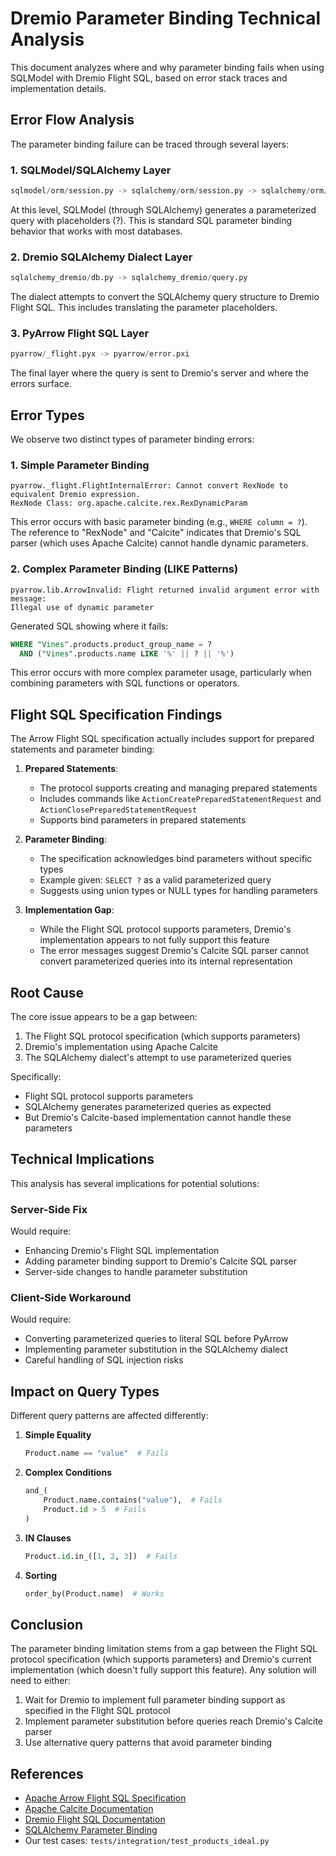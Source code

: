 # Dremio Parameter Binding Technical Analysis

This document analyzes where and why parameter binding fails when using SQLModel with Dremio Flight SQL, based on error stack traces and implementation details.

## Error Flow Analysis

The parameter binding failure can be traced through several layers:

### 1. SQLModel/SQLAlchemy Layer
```python
sqlmodel/orm/session.py -> sqlalchemy/orm/session.py -> sqlalchemy/orm/context.py
```

At this level, SQLModel (through SQLAlchemy) generates a parameterized query with placeholders (?). This is standard SQL parameter binding behavior that works with most databases.

### 2. Dremio SQLAlchemy Dialect Layer
```python
sqlalchemy_dremio/db.py -> sqlalchemy_dremio/query.py
```

The dialect attempts to convert the SQLAlchemy query structure to Dremio Flight SQL. This includes translating the parameter placeholders.

### 3. PyArrow Flight SQL Layer
```python
pyarrow/_flight.pyx -> pyarrow/error.pxi
```

The final layer where the query is sent to Dremio's server and where the errors surface.

## Error Types

We observe two distinct types of parameter binding errors:

### 1. Simple Parameter Binding
```
pyarrow._flight.FlightInternalError: Cannot convert RexNode to equivalent Dremio expression. 
RexNode Class: org.apache.calcite.rex.RexDynamicParam
```

This error occurs with basic parameter binding (e.g., `WHERE column = ?`). The reference to "RexNode" and "Calcite" indicates that Dremio's SQL parser (which uses Apache Calcite) cannot handle dynamic parameters.

### 2. Complex Parameter Binding (LIKE Patterns)
```
pyarrow.lib.ArrowInvalid: Flight returned invalid argument error with message: 
Illegal use of dynamic parameter
```

Generated SQL showing where it fails:
```sql
WHERE "Vines".products.product_group_name = ? 
  AND ("Vines".products.name LIKE '%' || ? || '%')
```

This error occurs with more complex parameter usage, particularly when combining parameters with SQL functions or operators.

## Flight SQL Specification Findings

The Arrow Flight SQL specification actually includes support for prepared statements and parameter binding:

1. **Prepared Statements**:
   - The protocol supports creating and managing prepared statements
   - Includes commands like `ActionCreatePreparedStatementRequest` and `ActionClosePreparedStatementRequest`
   - Supports bind parameters in prepared statements

2. **Parameter Binding**:
   - The specification acknowledges bind parameters without specific types
   - Example given: `SELECT ?` as a valid parameterized query
   - Suggests using union types or NULL types for handling parameters

3. **Implementation Gap**:
   - While the Flight SQL protocol supports parameters, Dremio's implementation appears to not fully support this feature
   - The error messages suggest Dremio's Calcite SQL parser cannot convert parameterized queries into its internal representation

## Root Cause

The core issue appears to be a gap between:
1. The Flight SQL protocol specification (which supports parameters)
2. Dremio's implementation using Apache Calcite
3. The SQLAlchemy dialect's attempt to use parameterized queries

Specifically:
- Flight SQL protocol supports parameters
- SQLAlchemy generates parameterized queries as expected
- But Dremio's Calcite-based implementation cannot handle these parameters

## Technical Implications

This analysis has several implications for potential solutions:

### Server-Side Fix
Would require:
- Enhancing Dremio's Flight SQL implementation
- Adding parameter binding support to Dremio's Calcite SQL parser
- Server-side changes to handle parameter substitution

### Client-Side Workaround
Would require:
- Converting parameterized queries to literal SQL before PyArrow
- Implementing parameter substitution in the SQLAlchemy dialect
- Careful handling of SQL injection risks

## Impact on Query Types

Different query patterns are affected differently:

1. **Simple Equality**
   ```python
   Product.name == "value"  # Fails
   ```

2. **Complex Conditions**
   ```python
   and_(
       Product.name.contains("value"),  # Fails
       Product.id > 5  # Fails
   )
   ```

3. **IN Clauses**
   ```python
   Product.id.in_([1, 2, 3])  # Fails
   ```

4. **Sorting**
   ```python
   order_by(Product.name)  # Works
   ```

## Conclusion

The parameter binding limitation stems from a gap between the Flight SQL protocol specification (which supports parameters) and Dremio's current implementation (which doesn't fully support this feature). Any solution will need to either:

1. Wait for Dremio to implement full parameter binding support as specified in the Flight SQL protocol
2. Implement parameter substitution before queries reach Dremio's Calcite parser
3. Use alternative query patterns that avoid parameter binding

## References

- [Apache Arrow Flight SQL Specification](https://arrow.apache.org/docs/format/FlightSql.html)
- [Apache Calcite Documentation](https://calcite.apache.org/docs/)
- [Dremio Flight SQL Documentation](https://docs.dremio.com/software/drivers/flight-sql/)
- [SQLAlchemy Parameter Binding](https://docs.sqlalchemy.org/en/14/core/tutorial.html#using-textual-sql)
- Our test cases: `tests/integration/test_products_ideal.py`
